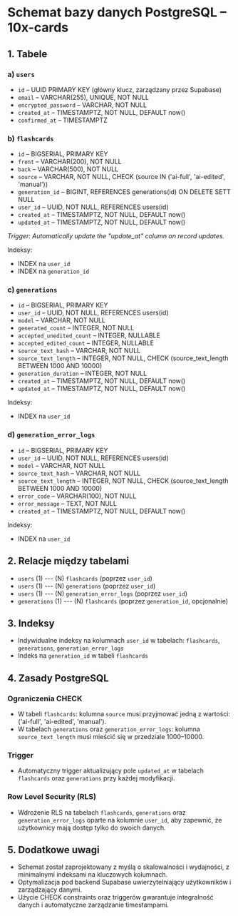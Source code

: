 # Schemat bazy danych PostgreSQL – 10x-cards

## 1. Tabele

### a) `users`
- `id` – UUID PRIMARY KEY (główny klucz, zarządzany przez Supabase)
- `email` – VARCHAR(255), UNIQUE, NOT NULL
- `encrypted_password` – VARCHAR, NOT NULL
- `created_at` – TIMESTAMPTZ, NOT NULL, DEFAULT now()
- `confirmed_at` – TIMESTAMPTZ

### b) `flashcards`
- `id` – BIGSERIAL, PRIMARY KEY
- `front` – VARCHAR(200), NOT NULL
- `back` – VARCHAR(500), NOT NULL
- `source` – VARCHAR, NOT NULL, CHECK (source IN ('ai-full', 'ai-edited', 'manual'))
- `generation_id` – BIGINT, REFERENCES generations(id) ON DELETE SETT NULL
- `user_id` – UUID, NOT NULL, REFERENCES users(id)
- `created_at` – TIMESTAMPTZ, NOT NULL, DEFAULT now()
- `updated_at` – TIMESTAMPTZ, NOT NULL, DEFAULT now()

*Trigger: Automatically update the "update_at" column on record updates.*

Indeksy:
- INDEX na `user_id`
- INDEX na `generation_id`

### c) `generations`
- `id` – BIGSERIAL, PRIMARY KEY
- `user_id` – UUID, NOT NULL, REFERENCES users(id)
- `model` – VARCHAR, NOT NULL
- `generated_count` – INTEGER, NOT NULL
- `accepted_unedited_count` – INTEGER, NULLABLE
- `accepted_edited_count` – INTEGER, NULLABLE
- `source_text_hash` – VARCHAR, NOT NULL
- `source_text_length` – INTEGER, NOT NULL, CHECK (source_text_length BETWEEN 1000 AND 10000)
- `generation_duration` – INTEGER, NOT NULL
- `created_at` – TIMESTAMPTZ, NOT NULL, DEFAULT now()
- `updated_at` – TIMESTAMPTZ, NOT NULL, DEFAULT now()

Indeksy:
- INDEX na `user_id`

### d) `generation_error_logs`
- `id` – BIGSERIAL, PRIMARY KEY
- `user_id` – UUID, NOT NULL, REFERENCES users(id)
- `model` – VARCHAR, NOT NULL
- `source_text_hash` – VARCHAR, NOT NULL
- `source_text_length` – INTEGER, NOT NULL, CHECK (source_text_length BETWEEN 1000 AND 10000)
- `error_code` – VARCHAR(100), NOT NULL
- `error_message` – TEXT, NOT NULL
- `created_at` – TIMESTAMPTZ, NOT NULL, DEFAULT now()

Indeksy:
- INDEX na `user_id`

## 2. Relacje między tabelami

- `users` (1) --- (N) `flashcards` (poprzez `user_id`)
- `users` (1) --- (N) `generations` (poprzez `user_id`)
- `users` (1) --- (N) `generation_error_logs` (poprzez `user_id`)
- `generations` (1) --- (N) `flashcards` (poprzez `generation_id`, opcjonalnie)

## 3. Indeksy

- Indywidualne indeksy na kolumnach `user_id` w tabelach: `flashcards`, `generations`, `generation_error_logs`
- Indeks na `generation_id` w tabeli `flashcards`

## 4. Zasady PostgreSQL

### Ograniczenia CHECK
- W tabeli `flashcards`: kolumna `source` musi przyjmować jedną z wartości: ('ai-full', 'ai-edited', 'manual').
- W tabelach `generations` oraz `generation_error_logs`: kolumna `source_text_length` musi mieścić się w przedziale 1000–10000.

### Trigger
- Automatyczny trigger aktualizujący pole `updated_at` w tabelach `flashcards` oraz `generations` przy każdej modyfikacji.

### Row Level Security (RLS)
- Wdrożenie RLS na tabelach `flashcards`, `generations` oraz `generation_error_logs` oparte na kolumnie `user_id`, aby zapewnić, że użytkownicy mają dostęp tylko do swoich danych.

## 5. Dodatkowe uwagi

- Schemat został zaprojektowany z myślą o skalowalności i wydajności, z minimalnymi indeksami na kluczowych kolumnach.
- Optymalizacja pod backend Supabase uwierzytelniający użytkowników i zarządzający danymi.
- Użycie CHECK constraints oraz triggerów gwarantuje integralność danych i automatyczne zarządzanie timestampami.